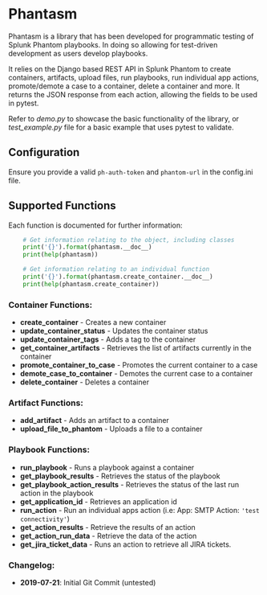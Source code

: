 # Phantasm
Phantasm is a library that has been developed for programmatic testing of Splunk Phantom playbooks. In doing so allowing for test-driven development as users develop playbooks. 

It relies on the Django based REST API in Splunk Phantom to create containers, artifacts, upload files, run playbooks, run individual app actions, promote/demote a case to a container, delete a container and more. It returns the JSON response from each action, allowing the fields to be used in pytest.

Refer to _demo.py_ to showcase the basic functionality of the library, or _test_example.py_ file for a basic example that uses pytest to validate.

## Configuration
Ensure you provide a valid `ph-auth-token` and `phantom-url` in the config.ini file.

## Supported Functions
Each function is documented for further information:
```python
    # Get information relating to the object, including classes
    print('{}').format(phantasm.__doc__)
    print(help(phantasm))

    # Get information relating to an individual function
    print('{}').format(phantasm.create_container.__doc__)
    print(help(phantasm.create_container))
```

### Container Functions:
 - **create_container** - Creates a new container
 - **update_container_status** - Updates the container status
 - **update_container_tags** - Adds a tag to the container
 - **get_container_artifacts** - Retrieves the list of artifacts currently in the container
 - **promote_container_to_case** - Promotes the current container to a case
 - **demote_case_to_container** - Demotes the current case to a container
 - **delete_container** - Deletes a container

### Artifact Functions:
 - **add_artifact** - Adds an artifact to a container
 - **upload_file_to_phantom** - Uploads a file to a container

### Playbook Functions:
 - **run_playbook** - Runs a playbook against a container
 - **get_playbook_results** - Retrieves the status of the playbook
 - **get_playbook_action_results** - Retrieves the status of the last run action in the playbook
 - **get_application_id** - Retrieves an application id
 - **run_action** - Run an individual apps action (i.e: App: SMTP Action: `'test connectivity'`)
 - **get_action_results** - Retrieve the results of an action
 - **get_action_run_data** - Retrieve the data of the action
 - **get_jira_ticket_data** - Runs an action to retrieve all JIRA tickets.

### Changelog:
 - **2019-07-21**: Initial Git Commit (untested)
